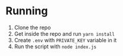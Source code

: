 # Running

1. Clone the repo
2. Get inside the repo and run `yarn install`
3. Create `.env` with `PRIVATE_KEY` variable in it
4. Run the script with `node index.js`
